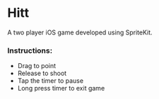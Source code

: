 # Hitt
A two player iOS game developed using SpriteKit.

### Instructions:
* Drag to point
* Release to shoot
* Tap the timer to pause
* Long press timer to exit game
